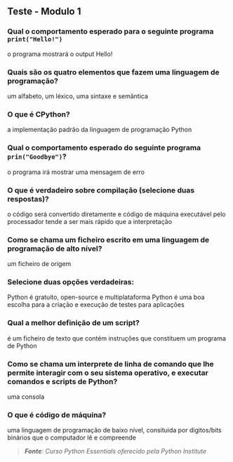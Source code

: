 ## Teste - Modulo 1


### Qual o comportamento esperado para o seguinte programa `print("Hello!")`
  o programa mostrará o output Hello!

### Quais são os quatro elementos que fazem uma linguagem de programação?
  um alfabeto, um léxico, uma sintaxe e semântica

### O que é CPython?
  a implementação padrão da linguagem de programação Python

### Qual o comportamento esperado do seguinte programa `prin("Goodbye")`?
 o programa irá mostrar uma mensagem de erro

### O que é verdadeiro sobre compilação (selecione duas respostas)?
  o código será convertido diretamente e código de máquina executável pelo processador
  tende a ser mais rápido que a interpretação

### Como se chama um ficheiro escrito em uma linguagem de programação de alto nível?
  um ficheiro de origem

### Selecione duas opções verdadeiras:
   Python é gratuito, open-source e multiplataforma
   Python é uma boa escolha para a criação e execução de testes para aplicações

### Qual a melhor definição de um script?
  é um ficheiro de texto que contém instruções que constituem um programa de Python

### Como se chama um interprete de linha de comando que lhe permite interagir com o seu sistema operativo, e executar comandos e scripts de Python?
  uma consola

### O que é código de máquina?
  uma linguagem de programação de baixo nível, consituida por digitos/bits binários que o computador lê e compreende

>***Fonte**: Curso Python Essentials oferecido pela Python Institute*

